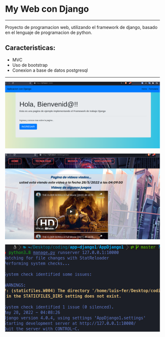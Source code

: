 # My Web con Django
---

Proyecto de programacion web, utilizando el framework de django, basado en el lenguaje de programacion de python.

## Caracteristicas:
- MVC
- Uso de bootstrap
- Conexion a base de datos postgresql
------------
[![img2](https://raw.githubusercontent.com/luis-fer993/app-django1/master/AppDjango1/AppDjango1/static/img/img1.png "img2")](https://raw.githubusercontent.com/luis-fer993/app-django1/master/AppDjango1/AppDjango1/static/img/img1.png "img2")

[![img1](https://raw.githubusercontent.com/luis-fer993/app-django1/master/AppDjango1/AppDjango1/static/img/img2.png "img1")](https://raw.githubusercontent.com/luis-fer993/app-django1/master/AppDjango1/AppDjango1/static/img/img2.png "img1")

[![img3](https://raw.githubusercontent.com/luis-fer993/app-django1/bdf0f2618edabbb2226e10918847e2a6301d3493/AppDjango1/AppDjango1/static/img/img3.png "img3")](https://raw.githubusercontent.com/luis-fer993/app-django1/bdf0f2618edabbb2226e10918847e2a6301d3493/AppDjango1/AppDjango1/static/img/img3.png "img3")
